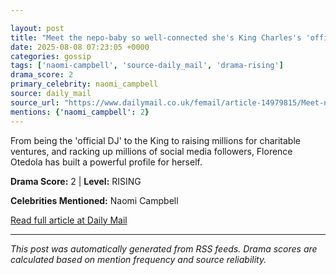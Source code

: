 ```yaml
---

layout: post
title: "Meet the nepo-baby so well-connected she's King Charles's 'official DJ' and parties with Naomi Campbell - but you've probably never heard of her"
date: 2025-08-08 07:23:05 +0000
categories: gossip
tags: ['naomi-campbell', 'source-daily_mail', 'drama-rising']
drama_score: 2
primary_celebrity: naomi_campbell
source: daily_mail
source_url: "https://www.dailymail.co.uk/femail/article-14979815/Meet-nepo-baby-connected-shes-King-Charless-official-DJ-parties-Naomi-Campbell-youve-probably-never-heard-her.html?ns_mchannel=rss&ito=1490&ns_campaign=1490"
mentions: {'naomi_campbell': 2}
---
```


From being the 'official DJ' to the King to raising millions for charitable ventures, and racking up millions of social media followers, Florence Otedola has built a powerful profile for herself.

**Drama Score:** 2 | **Level:** RISING

**Celebrities Mentioned:** Naomi Campbell

[Read full article at Daily Mail](https://www.dailymail.co.uk/femail/article-14979815/Meet-nepo-baby-connected-shes-King-Charless-official-DJ-parties-Naomi-Campbell-youve-probably-never-heard-her.html?ns_mchannel=rss&ito=1490&ns_campaign=1490)

---
*This post was automatically generated from RSS feeds. Drama scores are calculated based on mention frequency and source reliability.*

